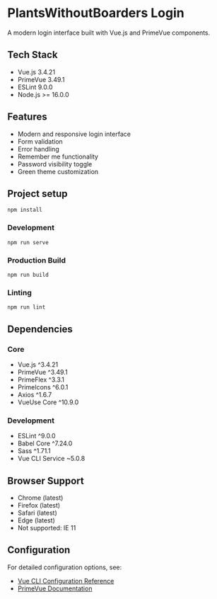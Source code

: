# PlantsWithoutBoarders Login

A modern login interface built with Vue.js and PrimeVue components.

## Tech Stack

- Vue.js 3.4.21
- PrimeVue 3.49.1
- ESLint 9.0.0
- Node.js >= 16.0.0

## Features

- Modern and responsive login interface
- Form validation
- Error handling
- Remember me functionality
- Password visibility toggle
- Green theme customization

## Project setup
```
npm install
```

### Development
```
npm run serve
```

### Production Build
```
npm run build
```

### Linting
```
npm run lint
```

## Dependencies

### Core
- Vue.js ^3.4.21
- PrimeVue ^3.49.1
- PrimeFlex ^3.3.1
- PrimeIcons ^6.0.1
- Axios ^1.6.7
- VueUse Core ^10.9.0

### Development
- ESLint ^9.0.0
- Babel Core ^7.24.0
- Sass ^1.71.1
- Vue CLI Service ~5.0.8

## Browser Support

- Chrome (latest)
- Firefox (latest)
- Safari (latest)
- Edge (latest)
- Not supported: IE 11

## Configuration
For detailed configuration options, see:
- [Vue CLI Configuration Reference](https://cli.vuejs.org/config/)
- [PrimeVue Documentation](https://primevue.org/)